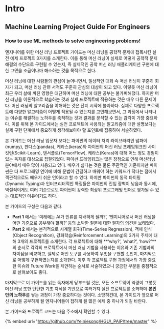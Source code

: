 # Intro

## Machine Learning Project Guide For Engineers

### How to use ML methods to solve engineering problems!

엔지니어를 위한 머신 러닝 프로젝트 가이드는 머신 러닝을 공학적 문제에 접목시킨 실전 예제 프로젝트 3가지를 소개한다. 이를 통해 머신 러닝이 실제로 어떻게 공학적 문제 해결의 수단으로 구현될 수 있는지, 즉 실제적인 공학 머신 러닝 애플리케이션 구현에 대한 고민을 조금이나마 해소하는 것을 목적으로 한다.

머신 러닝에 대한 사람들의 관심이 늘어나면서, 일상적인 대화 속 머신 러닝이 꾸준히 회자가 되고, 머신 러닝 관련 서적도 꾸준히 관심의 대상이 되고 있다. 이렇듯 머신 러닝이 최근 우리 삶에 끼친 영향은 대단하며 머신 러닝에 대한 공부는 불가피해졌다. 하지만 머신 러닝을 이론적으로 학습하는 것과 실제 프로젝트에 적용하는 것은 매우 다른 문제이다. 머신 러닝의 알고리즘을 이해하는 것은 단지 시작에 불과하다. 실제로 다양한 프로젝트에 다양한 알고리즘이 어떻게 적용될 수 있는지를 고민해보면서, 그 과정에서 나타나는 이슈를 해결하는 노하우를 축적하는 것과 결과를 분석할 수 있는 감각이 가장 중요하다. 이를 위해 본 가이드에서는 실전 프로젝트에 사용되는 알고리즘에 대한 설명보다는 실제 구현 단계에서 중요하게 생각해보아야 할 포인트에 집중하여 서술하였다.

본 가이드는 머신 러닝 입문자 보다는 파이썬의 데이터 처리 라이브러리인 넘파이\(numpy\), 판다스\(pandas\), 케라스\(keras\)와 파이썬의 머신 러닝 프레임워크인 사이킷런\(Scikit-Learn\), 텐서플로\(TensorFlow\), 케라스\(Keras\)에 대해 어느 정도 경험이 있는 독자를 대상으로 집필되었다. 파이썬 프레임워크는 많은 장점으로 인해 머신러닝 분야에서 매우 많이 사용되고 있다. 배우기 쉽다는 것은 물론 주관적인 기준이지만 파이썬은 타 프로그래밍 언어에 비해 문법이 간결하고 배워야 하는 키워드가 작다는 점에서 객관적으로도 배우기 쉬운 언어라고 할 수 있다. 하지만 파이썬의 동적 타이핑\(Dynamic Typing\)과 인터프리터적인 특징들은 파이썬의 진입 장벽이 낮음과 동시에, 역설적이게도 여러 기준으로도 파이썬이 강력한 최상위 프로그래밍 언어로 평가될 수 있는 대표적인 이유이기도 하다.

본 가이드의 구성은 다음과 같다.

* **Part 1** 에서는 ‘미래에는 AI가 인류를 지배하게 될까?’, ‘엔지니어로서 머신 러닝을 어떤 기준으로 공부해야 할까?’ 등의 소박한 질문에 대한 필자의 의견을 보태었다.
* **Part 2** 에서는 본격적으로 시계열 회귀\(Time-Series Regression\), 객체 인식\(Object Recognition\), 강화학습\(Reinforcement Learning\)의 3가지 주제에 대해 3개의 프로젝트를 소개한다. 각 프로젝트에 대해 **‘why?’, ‘what?’, ‘how?’**의 순서로 각각의 프로젝트에서 머신 러닝 기법을 사용하는 이유와 기존 기법과의 차이점을 비교하고, 실제로 어떤 도구를 사용하여 무엇을 구현할 것인지, 마지막으로 어떻게 구현하였는지를 소개한다. 이후 각 프로젝트 구현 과정에서의 가장 중요한 이슈와 Future Work을 제안하는 순서로 서술하였으니 궁금한 부분을 중점적으로 살펴보아도 좋다.

마지막으로 이 가이드를 읽는 독자에게 당부드릴 것은, 모든 소프트웨어 역량이 그렇듯 머신 러닝 또한 탄탄한 기초 지식을 기반으로 여러가지 실전 프로젝트를 소화하며 **본인만의 노하우**를 쌓는 과정이 가장 중요하다는 것이다. 소망하건대, 본 가이드가 앞으로 머신 러닝을 공부하게 될 엔지니어들이 접하게 될 많은 예제 중 하나가 되길 바란다.



본 가이드와 프로젝트 코드는 다음 주소에서 확인할 수 있다.

{% embed url="https://github.com/Yeiniesong/HGU\_PAIP/tree/master" %}



